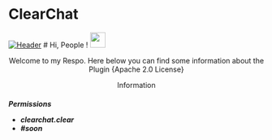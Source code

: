 # ClearChat
[![Header](https://github.com/NotCrypto/NotCrypto/blob/master/assests/sevn.png "Header")](https://github.com) # Hi, People ! <img src="https://github.com/NotCrypto/NotCrypto/blob/master/assests/wave.gif" width="30px">
<p align='center'>
    Welcome to my Respo. Here below you can find some information about the Plugin {Apache 2.0 License}
</p>

<p align="center">Information</p>

<h5>Permissions</5>
<ul> 
    <li>clearchat.clear</li>
    <li>#soon</li>
</ul>
